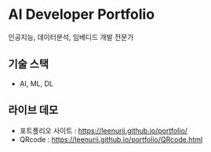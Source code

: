 # AI Developer Portfolio

인공지능, 데이터분석, 임베디드 개발 전문가

## 기술 스택
- AI, ML, DL

## 라이브 데모
- 포트폴리오 사이트 :  https://leenurii.github.io/portfolio/
- QRcode : https://leenurii.github.io/portfolio/QRcode.html
